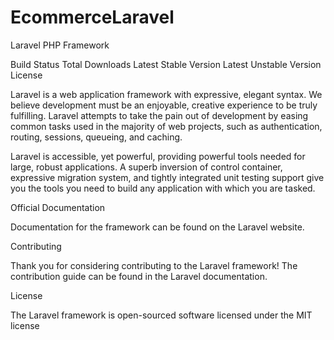 # EcommerceLaravel
Laravel PHP Framework

Build Status Total Downloads Latest Stable Version Latest Unstable Version License

Laravel is a web application framework with expressive, elegant syntax. We believe development must be an enjoyable, creative experience to be truly fulfilling. Laravel attempts to take the pain out of development by easing common tasks used in the majority of web projects, such as authentication, routing, sessions, queueing, and caching.

Laravel is accessible, yet powerful, providing powerful tools needed for large, robust applications. A superb inversion of control container, expressive migration system, and tightly integrated unit testing support give you the tools you need to build any application with which you are tasked.

Official Documentation

Documentation for the framework can be found on the Laravel website.

Contributing

Thank you for considering contributing to the Laravel framework! The contribution guide can be found in the Laravel documentation.

License

The Laravel framework is open-sourced software licensed under the MIT license
